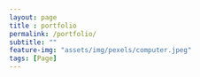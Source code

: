 ```yaml
--- 
layout: page
title : portfolio
permalink: /portfolio/
subtitle: "" 
feature-img: "assets/img/pexels/computer.jpeg"
tags: [Page]
---
```


[//]: # ({% include portfolio.html %})
